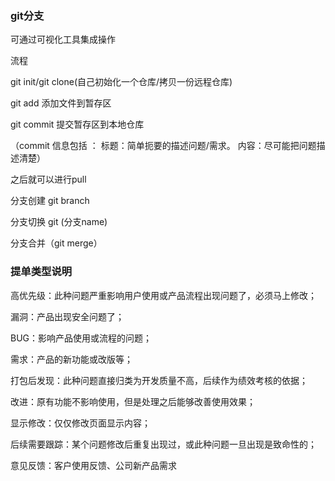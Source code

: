 ### git分支

可通过可视化工具集成操作

流程

git init/git clone(自己初始化一个仓库/拷贝一份远程仓库)

git add 添加文件到暂存区

git commit 提交暂存区到本地仓库

（commit 信息包括 ： 标题：简单扼要的描述问题/需求。
内容：尽可能把问题描述清楚）

之后就可以进行pull

分支创建 git branch

分支切换 git (分支name)

分支合并（git merge）

### 提单类型说明

高优先级：此种问题严重影响用户使用或产品流程出现问题了，必须马上修改；

漏洞：产品出现安全问题了；

BUG：影响产品使用或流程的问题；

需求：产品的新功能或改版等；

打包后发现：此种问题直接归类为开发质量不高，后续作为绩效考核的依据；

改进：原有功能不影响使用，但是处理之后能够改善使用效果；

显示修改：仅仅修改页面显示内容；

后续需要跟踪：某个问题修改后重复出现过，或此种问题一旦出现是致命性的；

意见反馈：客户使用反馈、公司新产品需求